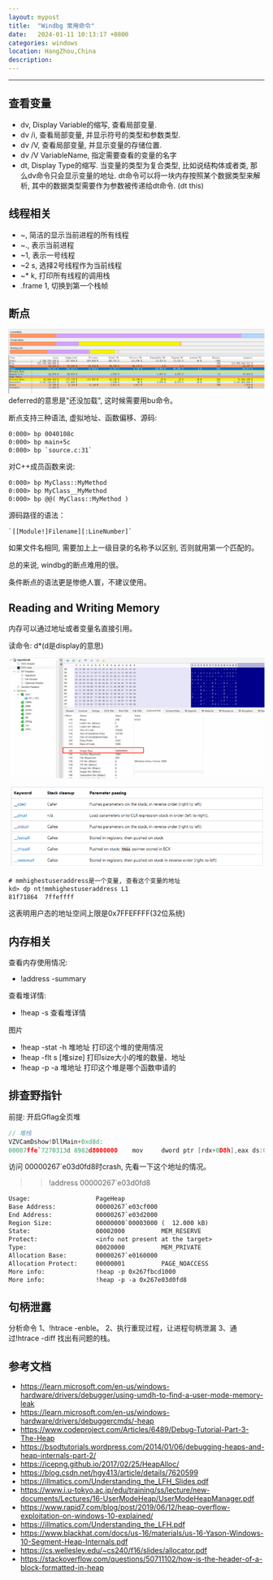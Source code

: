 ```yaml
---
layout: mypost
title:  "Windbg 常用命令"
date:   2024-01-11 10:13:17 +0800
categories: windows
location: HangZhou,China
description:
---
```

---

## 查看变量

* dv, Display Variable的缩写, 查看局部变量.
* dv /i, 查看局部变量, 并显示符号的类型和参数类型.
* dv /V, 查看局部变量, 并显示变量的存储位置.
* dv /V VariableName, 指定需要查看的变量的名字
* dt, Display Type的缩写. 当变量的类型为复合类型, 比如说结构体或者类, 那么dv命令只会显示变量的地址. dt命令可以将一块内存按照某个数据类型来解析, 其中的数据类型需要作为参数被传递给dt命令. (dt this)

## 线程相关

* ~,  简洁的显示当前进程的所有线程
* ~., 表示当前进程
* ~1, 表示一号线程
* ~2 s, 选择2号线程作为当前线程
* ~* k, 打印所有线程的调用栈
* .frame 1, 切换到第一个栈帧

## 断点

![alt text](image.png)
deferred的意思是"还没加载", 这时候需要用bu命令。

断点支持三种语法, 虚拟地址、函数偏移、源码:
```shell
0:000> bp 0040108c
0:000> bp main+5c
0:000> bp `source.c:31`
```
对C++成员函数来说:
```shell
0:000> bp MyClass::MyMethod
0:000> bp MyClass__MyMethod
0:000> bp @@( MyClass::MyMethod )
```

源码路径的语法：
```shell
`[[Module!]Filename][:LineNumber]`
```
如果文件名相同, 需要加上上一级目录的名称予以区别, 否则就用第一个匹配的。

总的来说, windbg的断点难用的很。

条件断点的语法更是惨绝人寰，不建议使用。

## Reading and Writing Memory

内存可以通过地址或者变量名直接引用。

读命令: d*(d是display的意思)

![alt text](image-2.png)

![alt text](image-3.png)

```shell
# mmhighestuseraddress是一个变量, 查看这个变量的地址
kd> dp nt!mmhighestuseraddress L1
81f71864  7ffeffff
```
这表明用户态的地址空间上限是0x7FFEFFFF(32位系统)

## 内存相关

查看内存使用情况:
* !address -summary

查看堆详情:

* !heap -s 查看堆详情

图片

* !heap -stat -h 堆地址  打印这个堆的使用情况
* !heap -flt s [堆size]  打印size大小的堆的数量、地址
* !heap -p -a 堆地址  打印这个堆是哪个函数申请的

## 排查野指针

前提: 开启Gflag全页堆

```c++
// 堆栈
VZVCamDshow!DllMain+0xd8d:
00007ffe`7270313d 8982d8000000    mov     dword ptr [rdx+0D8h],eax ds:00000267`e03d0fd8=????????
```
访问 00000267`e03d0fd8时crash, 先看一下这个地址的情况。

>> !address 00000267`e03d0fd8


```shell
Usage:                  PageHeap
Base Address:           00000267`e03cf000
End Address:            00000267`e03d2000
Region Size:            00000000`00003000 (  12.000 kB)
State:                  00002000          MEM_RESERVE
Protect:                <info not present at the target>
Type:                   00020000          MEM_PRIVATE
Allocation Base:        00000267`e0160000
Allocation Protect:     00000001          PAGE_NOACCESS
More info:              !heap -p 0x267fbcd1000
More info:              !heap -p -a 0x267e03d0fd8
```

## 句柄泄露

分析命令
1、!htrace -enble。
2、执行重现过程，让进程句柄泄漏
3、通过!htrace -diff 找出有问题的栈。

## 参考文档
* https://learn.microsoft.com/en-us/windows-hardware/drivers/debugger/using-umdh-to-find-a-user-mode-memory-leak
* https://learn.microsoft.com/en-us/windows-hardware/drivers/debuggercmds/-heap
* https://www.codeproject.com/Articles/6489/Debug-Tutorial-Part-3-The-Heap
* https://bsodtutorials.wordpress.com/2014/01/06/debugging-heaps-and-heap-internals-part-2/
* https://icepng.github.io/2017/02/25/HeapAlloc/
* https://blog.csdn.net/hgy413/article/details/7620599
* https://illmatics.com/Understanding_the_LFH_Slides.pdf
* https://www.i.u-tokyo.ac.jp/edu/training/ss/lecture/new-documents/Lectures/16-UserModeHeap/UserModeHeapManager.pdf
* https://www.rapid7.com/blog/post/2019/06/12/heap-overflow-exploitation-on-windows-10-explained/
* https://illmatics.com/Understanding_the_LFH.pdf
* https://www.blackhat.com/docs/us-16/materials/us-16-Yason-Windows-10-Segment-Heap-Internals.pdf
* https://cs.wellesley.edu/~cs240/f16/slides/allocator.pdf
* https://stackoverflow.com/questions/50711102/how-is-the-header-of-a-block-formatted-in-heap


